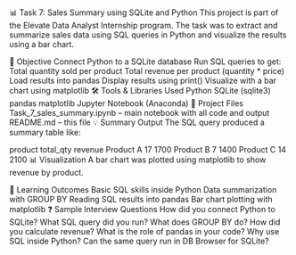 📊 Task 7: Sales Summary using SQLite and Python
This project is part of the Elevate Data Analyst Internship program. The task was to extract and summarize sales data using SQL queries in Python and visualize the results using a bar chart.

📌 Objective
Connect Python to a SQLite database
Run SQL queries to get:
Total quantity sold per product
Total revenue per product (quantity * price)
Load results into pandas
Display results using print()
Visualize with a bar chart using matplotlib
🛠 Tools & Libraries Used
Python
SQLite (sqlite3)
pandas
matplotlib
Jupyter Notebook (Anaconda)
📁 Project Files
Task_7_sales_summary.ipynb – main notebook with all code and output
README.md – this file
💡 Summary Output
The SQL query produced a summary table like:

product	total_qty	revenue
Product A	17	1700
Product B	7	1400
Product C	14	2100
📊 Visualization
A bar chart was plotted using matplotlib to show revenue by product.

🧠 Learning Outcomes
Basic SQL skills inside Python
Data summarization with GROUP BY
Reading SQL results into pandas
Bar chart plotting with matplotlib
❓ Sample Interview Questions
How did you connect Python to SQLite?
What SQL query did you run?
What does GROUP BY do?
How did you calculate revenue?
What is the role of pandas in your code?
Why use SQL inside Python?
Can the same query run in DB Browser for SQLite?
